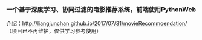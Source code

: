 ### 一个基于深度学习、协同过滤的电影推荐系统，前端使用PythonWeb

介绍：http://liangjunchan.github.io/2017/07/31/movieRecommoendation/
（项目已不再维护，仅供学习参考使用）
